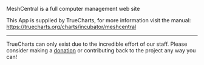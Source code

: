 MeshCentral is a full computer management web site

This App is supplied by TrueCharts, for more information visit the manual: https://truecharts.org/charts/incubator/meshcentral

---

TrueCharts can only exist due to the incredible effort of our staff.
Please consider making a [donation](https://truecharts.org/docs/about/sponsor) or contributing back to the project any way you can!
